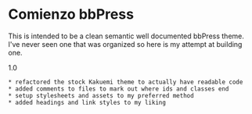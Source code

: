 # Comienzo bbPress #

This is intended to be a clean semantic well documented bbPress theme. I've never seen one that was organized so here is my attempt at building one.

1.0

    * refactored the stock Kakuemi theme to actually have readable code
    * added comments to files to mark out where ids and classes end
    * setup stylesheets and assets to my preferred method
    * added headings and link styles to my liking
